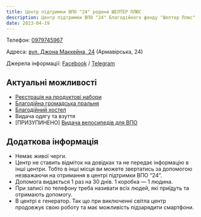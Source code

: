 ```yaml
---
title: Центр підтримки ВПО "24" родини ШЕЛТЕР ПЛЮС
description: Центр підтримки ВПО "24" Благодійного фонду "Шелтер Плюс" у Кривому Розі за адресою вулиця Маккейна, 24 
date: 2023-04-19
---
```

<div class="centers--block">

Телефон: <a href="tel:0979745967">0979745967</a>

Адреса: [вул. Джона Маккейна, 24](https://goo.gl/maps/LjhkFUZHJuaAuEKt9) (Армавірська, 24)

Джерела інформації: [Facebook](https://fb.com/supportcenter24) / [Telegram](https://t.me/centervpo24) 

</div>


## Актуальні можливості 
- [Реєстрація на продуктові набори](/center/vpo24/reyestraciya)
- [Благодійна громадська пральня](/center/vpo24/pralnya)
- [Благодійний хостел](/center/vpo24/hostel)
- Видача одягу та взуття
- [ПРИЗУПИНЕНО] [Видача велосипедів для ВПО](https://forms.gle/xWdQzPmk76LYjd357)

## Додаткова інформація
- Немає живої черги.
- Центр не ставить відміток на довідках та не передає інформацію в інші центри. Тобто в інші місця ви можете звертатись за допомогою незважаючи на отримання в центрі підтримки ВПО “24”.
- Допомога видається 1 раз на 30 днів. 1 коробка — 1 людина.
- При записі по телефону треба називати всіх людей, які приїдуть та отримають допомогу.
- В центрі є генератор. Так що при виключенні світла центр продовжує свою роботу та має можливість підзарядити смартфони.